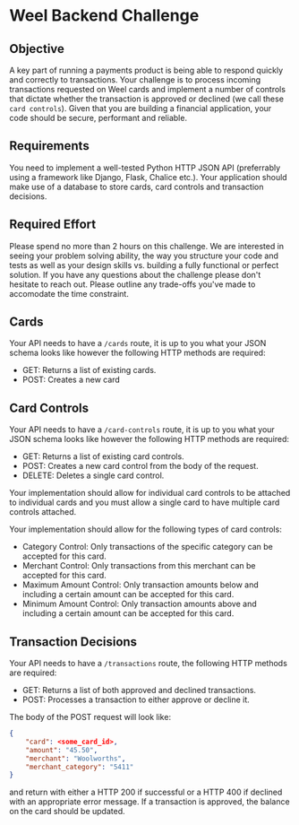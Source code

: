 # Weel Backend Challenge
## Objective
A key part of running a payments product is being able to respond quickly and correctly to transactions. Your challenge is to process incoming transactions requested on Weel cards and implement a number of controls that dictate whether the transaction is approved or declined (we call these `card controls`). Given that you are building a financial application, your code should be secure, performant and reliable.

## Requirements
You need to implement a well-tested Python HTTP JSON API (preferrably using a framework like Django, Flask, Chalice etc.). Your application should make use of a database to store cards, card controls and transaction decisions.

## Required Effort
Please spend no more than 2 hours on this challenge. We are interested in seeing your problem solving ability, the way you structure your code and tests as well as your design skills vs. building a fully functional or perfect solution. If you have any questions about the challenge please don't hesitate to reach out. Please outline any trade-offs you've made to accomodate the time constraint.

## Cards
Your API needs to have a `/cards` route, it is up to you what your JSON schema looks like however the following HTTP methods are required:

- GET: Returns a list of existing cards.
- POST: Creates a new card

## Card Controls
Your API needs to have a `/card-controls` route, it is up to you what your JSON schema looks like however the following HTTP methods are required:

- GET: Returns a list of existing card controls.
- POST: Creates a new card control from the body of the request.
- DELETE: Deletes a single card control.

Your implementation should allow for individual card controls to be attached to individual cards and you must allow a single card to have multiple card controls attached.

Your implementation should allow for the following types of card controls:

- Category Control: Only transactions of the specific category can be accepted for this card.
- Merchant Control: Only transactions from this merchant can be accepted for this card.
- Maximum Amount Control: Only transaction amounts below and including a certain amount can be accepted for this card.
- Minimum Amount Control: Only transaction amounts above and including a certain amount can be accepted for this card.

## Transaction Decisions
Your API needs to have a `/transactions` route, the following HTTP methods are required:

- GET: Returns a list of both approved and declined transactions.
- POST: Processes a transaction to either approve or decline it.

The body of the POST request will look like:

```json
{
    "card": <some_card_id>,
    "amount": "45.50",
    "merchant": "Woolworths",
    "merchant_category": "5411"
}
```

and return with either a HTTP 200 if successful or a HTTP 400 if declined with an appropriate error message. If a transaction is approved, the balance on the card should be updated.